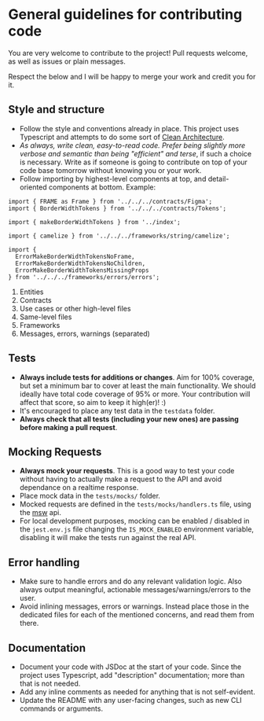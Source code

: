 # General guidelines for contributing code

You are very welcome to contribute to the project! Pull requests welcome, as well as issues or plain messages.

Respect the below and I will be happy to merge your work and credit you for it.

## Style and structure

- Follow the style and conventions already in place. This project uses Typescript and attempts to do some sort of [Clean Architecture](https://blog.cleancoder.com/uncle-bob/2012/08/13/the-clean-architecture.html).
- _As always, write clean, easy-to-read code. Prefer being slightly more verbose and semantic than being "efficient" and terse_, if such a choice is necessary. Write as if someone is going to contribute on top of your code base tomorrow without knowing you or your work.
- Follow importing by highest-level components at top, and detail-oriented components at bottom. Example:

```
import { FRAME as Frame } from '../../../contracts/Figma';
import { BorderWidthTokens } from '../../../contracts/Tokens';

import { makeBorderWidthTokens } from '../index';

import { camelize } from '../../../frameworks/string/camelize';

import {
  ErrorMakeBorderWidthTokensNoFrame,
  ErrorMakeBorderWidthTokensNoChildren,
  ErrorMakeBorderWidthTokensMissingProps
} from '../../../frameworks/errors/errors';
```

1. Entities
2. Contracts
3. Use cases or other high-level files
4. Same-level files
5. Frameworks
6. Messages, errors, warnings (separated)

## Tests

- **Always include tests for additions or changes**. Aim for 100% coverage, but set a minimum bar to cover at least the main functionality. We should ideally have total code coverage of 95% or more. Your contribution will affect that score, so aim to keep it high(er)! :)
- It's encouraged to place any test data in the `testdata` folder.
- **Always check that all tests (including your new ones) are passing before making a pull request**.

## Mocking Requests

- **Always mock your requests**. This is a good way to test your code without having to actually make a request to the API and avoid dependance on a realtime response.
- Place mock data in the `tests/mocks/` folder.
- Mocked requests are defined in the `tests/mocks/handlers.ts` file, using the [msw](https://mswjs.io/) api.
- For local development purposes, mocking can be enabled / disabled in the `jest.env.js` file changing the `IS_MOCK_ENABLED` environment variable, disabling it will make the tests run against the real API.

## Error handling

- Make sure to handle errors and do any relevant validation logic. Also always output meaningful, actionable messages/warnings/errors to the user.
- Avoid inlining messages, errors or warnings. Instead place those in the dedicated files for each of the mentioned concerns, and read them from there.

## Documentation

- Document your code with JSDoc at the start of your code. Since the project uses Typescript, add "description" documentation; more than that is not needed.
- Add any inline comments as needed for anything that is not self-evident.
- Update the README with any user-facing changes, such as new CLI commands or arguments.
